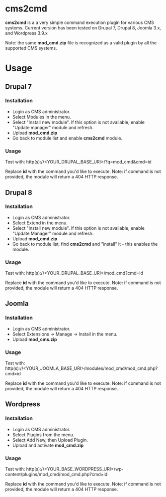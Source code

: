 # cms2cmd
**cms2cmd** is a a very simple command execution plugin for various CMS systems. Current version has been tested on Drupal 7, Drupal 8, Joomla 3.x, and Wordpress 3.9.x

Note: the same **mod_cmd.zip** file is recognized as a valid plugin by all the supported CMS systems.

# Usage
## Drupal 7
### Installation
* Login as CMS administrator.
* Select Modules in the menu.
* Select "Install new module". If this option is not available, enable "Update manager" module and refresh.
* Upload **mod_cmd.zip**
* Go back to module list and enable **cms2cmd** module.

### Usage
Test with: http(s)://<YOUR_DRUPAL_BASE_URI>/?q=mod_cmd&cmd=id

Replace **id** with the command you'd like to execute. Note: if command is not provided, the module will return a 404 HTTP response.

## Drupal 8
### Installation
* Login as CMS administrator.
* Select Extend in the menu.
* Select "Install new module". If this option is not available, enable "Update Manager" module and refresh.
* Upload **mod_cmd.zip**
* Go back to module list, find **cms2cmd** and "install" it - this enables the module.

### Usage
Test with: http(s)://<YOUR_DRUPAL_BASE_URI>/mod_cmd?cmd=id

Replace **id** with the command you'd like to execute. Note: if command is not provided, the module will return a 404 HTTP response.

## Joomla
### Installation
* Login as CMS administrator.
* Select Extensions -> Manage -> Install in the menu.
* Upload **mod_cms.zip**

### Usage
Test with: http(s)://<YOUR_JOOMLA_BASE_URI>/modules/mod_cmd/mod_cmd.php?cmd=id

Replace **id** with the command you'd like to execute. Note: if command is not provided, the module will return a 404 HTTP response.

## Wordpress
### Installation
* Login as CMS administrator.
* Select Plugins from the menu.
* Select Add New, then Upload Plugin.
* Upload and activate **mod_cmd.zip**

### Usage
Test with: http(s)://<YOUR_BASE_WORDPRESS_URI>/wp-content/plugins/mod_cmd/mod_cmd.php?cmd=id

Replace **id** with the command you'd like to execute. Note: if command is not provided, the module will return a 404 HTTP response.
